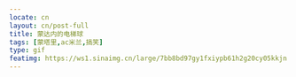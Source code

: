 ```yaml
---
locate: cn
layout: cn/post-full
title: 蒙达内的电梯球
tags: [蒙塔里,ac米兰,搞笑]
type: gif
featimg: https://ws1.sinaimg.cn/large/7bb8bd97gy1fxiypb61h2g20cy05kkjn.gif
---
```

